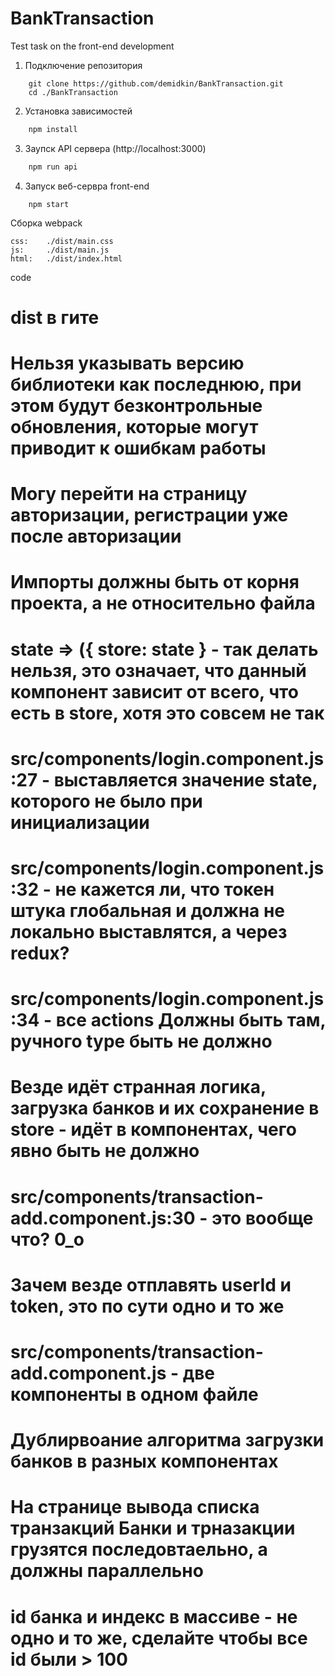 # BankTransaction
Test task on the front-end development

1. Подключение репозитория  

```git
    git clone https://github.com/demidkin/BankTransaction.git
    cd ./BankTransaction
```

2. Установка зависимостей

```cmd
    npm install
```

3. Заупск API сервера (http://localhost:3000)

```cmd
    npm run api
```    

4. Запуск веб-сервра front-end

```npm
    npm start
``` 

Сборка webpack

    css:    ./dist/main.css
    js:     ./dist/main.js
    html:   ./dist/index.html


code

# dist в гите
# Нельзя указывать версию библиотеки как последнюю, при этом будут безконтрольные обновления, которые могут приводит к ошибкам работы
# Могу перейти на страницу авторизации, регистрации уже после авторизации
# Импорты должны быть от корня проекта, а не относительно файла
#  state => ({ store: state } - так делать нельзя, это означает, что данный компонент зависит от всего, что есть в store, хотя это совсем не так
# src/components/login.component.js:27 - выставляется значение state, которого не было при инициализации
# src/components/login.component.js:32 - не кажется ли, что токен штука глобальная и должна не локально выставлятся, а через redux?
# src/components/login.component.js:34 - все actions Должны быть там, ручного type быть не должно
# Везде идёт странная логика, загрузка банков и их сохранение в store - идёт в компонентах, чего явно быть не должно
# src/components/transaction-add.component.js:30 - это вообще что? 0_о
# Зачем везде отплавять userId и token, это по сути одно и то же
# src/components/transaction-add.component.js - две компоненты в одном файле
# Дублирвоание алгоритма загрузки банков в разных компонентах
# На странице вывода списка транзакций Банки и трназакции грузятся последовтаельно, а должны параллельно
# id банка и индекс в массиве - не одно и то же, сделайте чтобы все id были > 100